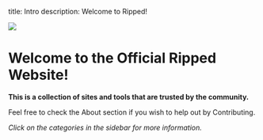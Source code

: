 title: Intro
description: Welcome to Ripped!

![](https://i.imgur.com/h3WqLFs.png)

# Welcome to the Official Ripped Website!

**This is a collection of sites and tools that are trusted by the community.**

Feel free to check the About section if you wish to help out by Contributing.

*Click on the categories in the sidebar for more information.*

